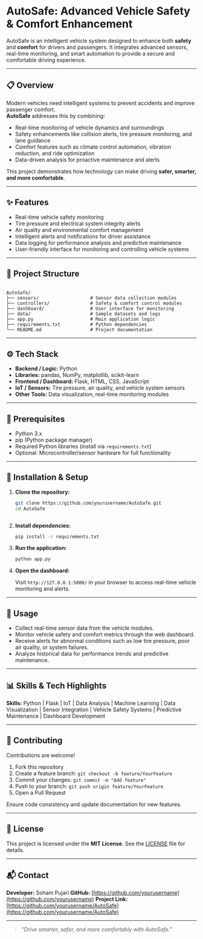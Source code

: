 # AutoSafe: Advanced Vehicle Safety & Comfort Enhancement

AutoSafe is an intelligent vehicle system designed to enhance both **safety** and **comfort** for drivers and passengers. It integrates advanced sensors, real-time monitoring, and smart automation to provide a secure and comfortable driving experience.

---

## 📋 Overview

Modern vehicles need intelligent systems to prevent accidents and improve passenger comfort.  
**AutoSafe** addresses this by combining:

- Real-time monitoring of vehicle dynamics and surroundings  
- Safety enhancements like collision alerts, tire pressure monitoring, and lane guidance  
- Comfort features such as climate control automation, vibration reduction, and ride optimization  
- Data-driven analysis for proactive maintenance and alerts  

This project demonstrates how technology can make driving **safer, smarter, and more comfortable**.

---

## ✨ Features

- Real-time vehicle safety monitoring  
- Tire pressure and electrical system integrity alerts  
- Air quality and environmental comfort management  
- Intelligent alerts and notifications for driver assistance  
- Data logging for performance analysis and predictive maintenance  
- User-friendly interface for monitoring and controlling vehicle systems  

---

## 🧱 Project Structure

```

AutoSafe/
├── sensors/                   # Sensor data collection modules
├── controllers/               # Safety & comfort control modules
├── dashboard/                 # User interface for monitoring
├── data/                      # Sample datasets and logs
├── app.py                     # Main application logic
├── requirements.txt           # Python dependencies
└── README.md                  # Project documentation

````

---

## ⚙️ Tech Stack

- **Backend / Logic:** Python  
- **Libraries:** pandas, NumPy, matplotlib, scikit-learn  
- **Frontend / Dashboard:** Flask, HTML, CSS, JavaScript  
- **IoT / Sensors:** Tire pressure, air quality, and vehicle system sensors  
- **Other Tools:** Data visualization, real-time monitoring modules  

---

## 🧩 Prerequisites

- Python 3.x  
- pip (Python package manager)  
- Required Python libraries (install via `requirements.txt`)  
- Optional: Microcontroller/sensor hardware for full functionality  

---

## 🚀 Installation & Setup

1. **Clone the repository:**

   ```bash
   git clone https://github.com/yourusername/AutoSafe.git
   cd AutoSafe
```
```
2. **Install dependencies:**

   ```bash
   pip install -r requirements.txt
   ```

3. **Run the application:**

   ```bash
   python app.py
   ```

4. **Open the dashboard:**

   Visit `http://127.0.0.1:5000/` in your browser to access real-time vehicle monitoring and alerts.

---

## 🧪 Usage

* Collect real-time sensor data from the vehicle modules.
* Monitor vehicle safety and comfort metrics through the web dashboard.
* Receive alerts for abnormal conditions such as low tire pressure, poor air quality, or system failures.
* Analyze historical data for performance trends and predictive maintenance.

---

## 📊 Skills & Tech Highlights

**Skills:** Python | Flask | IoT | Data Analysis | Machine Learning | Data Visualization | Sensor Integration | Vehicle Safety Systems | Predictive Maintenance | Dashboard Development

---

## 🤝 Contributing

Contributions are welcome!

1. Fork this repository
2. Create a feature branch: `git checkout -b feature/YourFeature`
3. Commit your changes: `git commit -m "Add feature"`
4. Push to your branch: `git push origin feature/YourFeature`
5. Open a Pull Request

Ensure code consistency and update documentation for new features.

---

## 🪪 License

This project is licensed under the **MIT License**. See the [LICENSE](LICENSE) file for details.

---

## 📬 Contact

**Developer:** Soham Pujari
**GitHub:** [https://github.com/yourusername](https://github.com/yourusername)
**Project Link:** [https://github.com/yourusername/AutoSafe](https://github.com/yourusername/AutoSafe)

---

> *“Drive smarter, safer, and more comfortably with AutoSafe.”*

```
